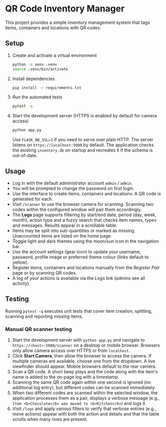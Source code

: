 # QR Code Inventory Manager

This project provides a simple inventory management system that tags items, containers and locations with QR codes.

## Setup

1. Create and activate a virtual environment
   ```bash
   python -m venv .venv
   source .venv/bin/activate
   ```
2. Install dependencies
   ```bash
   pip install -r requirements.txt
   ```
3. Run the automated tests
   ```bash
   pytest -q
   ```
4. Start the development server (HTTPS is enabled by default for camera access)
   ```bash
   python app.py
   ```
   Use `FLASK_NO_SSL=1` if you need to serve over plain HTTP. The server listens
   on `https://localhost:5000` by default. The application checks the existing
   `inventory.db` on startup and recreates it if the schema is out-of-date.

## Usage

- Log in with the default administrator account `admin` / `admin`.
- You will be prompted to change the password on first login.
- Use the interface to create items, containers and locations. A QR code is generated for each.
- Visit `/scanner` to use the browser camera for scanning. Scanning two codes within the configured window will pair them accordingly.
- The **Logs** page supports filtering by start/end date, period (day, week, month), action type and a fuzzy search that checks item names, types and messages. Results appear in a scrollable table.
- Items may be split into sub-quantities or marked as missing. Unaccounted items are listed on the home page.
- Toggle light and dark themes using the moon/sun icon in the navigation bar.
- Use the account settings (gear icon) to update your username, password, profile image or preferred theme colour (links default to yellow).
- Register items, containers and locations manually from the *Register Pair* page or by scanning QR codes.
- A log of your actions is available via the *Logs* link (admins see all activity).

## Testing

Running `pytest -q` executes unit tests that cover item creation, splitting, scanning and reporting missing items.

### Manual QR scanner testing

1. Start the development server with `python app.py` and navigate to `https://<host>:5000/scanner` on a desktop or mobile browser. Browsers only allow camera access over HTTPS or from `localhost`.
2. Click **Start Camera**, then allow the browser to access the camera. If multiple cameras are available,
   choose one from the dropdown. A live viewfinder should appear. Mobile browsers default to the rear camera.
3. Scan a QR code. A short beep plays and the code along with the item's name is added to the on-page log with a timestamp.
4. Scanning the same QR code again within one second is ignored (no additional log entry), but different codes can be scanned immediately.
5. When two different codes are scanned within the selected window, the application processes them as a pair, displays a verbose message (e.g., `Item <b>Chocolate</b> was moved to <b>Kitchen</b>`) and logs it.
6. Visit `/logs` and apply various filters to verify that verbose entries (e.g., move actions) appear with both the action and details and that the table scrolls when many rows are present.

